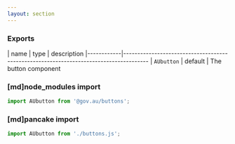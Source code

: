 ```yaml
---
layout: section
---
```


### Exports

| name       | type    | description
|------------|---------------------------------------------------------------------------------------
| `AUbutton` | default | The button component

### [md]node_modules import

```jsx
import AUbutton from '@gov.au/buttons';
```

### [md]pancake import

```jsx
import AUbutton from './buttons.js';
```
